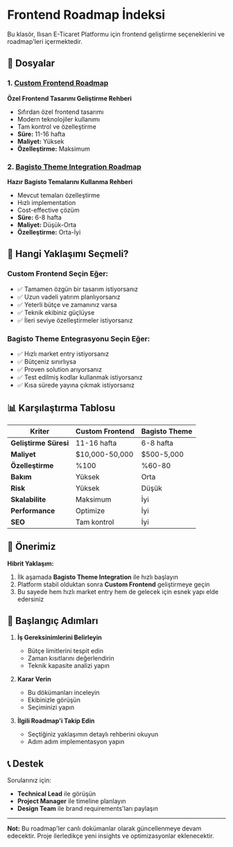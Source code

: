 # Frontend Roadmap İndeksi

Bu klasör, Ilısan E-Ticaret Platformu için frontend geliştirme seçeneklerini ve roadmap'leri içermektedir.

## 📁 Dosyalar

### 1. [Custom Frontend Roadmap](./custom-frontend-roadmap.md)
**Özel Frontend Tasarımı Geliştirme Rehberi**
- Sıfırdan özel frontend tasarımı
- Modern teknolojiler kullanımı
- Tam kontrol ve özelleştirme
- **Süre:** 11-16 hafta
- **Maliyet:** Yüksek
- **Özelleştirme:** Maksimum

### 2. [Bagisto Theme Integration Roadmap](./bagisto-theme-integration-roadmap.md)
**Hazır Bagisto Temalarını Kullanma Rehberi**
- Mevcut temaları özelleştirme
- Hızlı implementation
- Cost-effective çözüm
- **Süre:** 6-8 hafta
- **Maliyet:** Düşük-Orta
- **Özelleştirme:** Orta-İyi

## 🤔 Hangi Yaklaşımı Seçmeli?

### Custom Frontend Seçin Eğer:
- ✅ Tamamen özgün bir tasarım istiyorsanız
- ✅ Uzun vadeli yatırım planlıyorsanız
- ✅ Yeterli bütçe ve zamanınız varsa
- ✅ Teknik ekibiniz güçlüyse
- ✅ İleri seviye özelleştirmeler istiyorsanız

### Bagisto Theme Entegrasyonu Seçin Eğer:
- ✅ Hızlı market entry istiyorsanız
- ✅ Bütçeniz sınırlıysa
- ✅ Proven solution arıyorsanız
- ✅ Test edilmiş kodlar kullanmak istiyorsanız
- ✅ Kısa sürede yayına çıkmak istiyorsanız

## 📊 Karşılaştırma Tablosu

| Kriter | Custom Frontend | Bagisto Theme |
|--------|----------------|---------------|
| **Geliştirme Süresi** | 11-16 hafta | 6-8 hafta |
| **Maliyet** | $10,000-50,000 | $500-5,000 |
| **Özelleştirme** | %100 | %60-80 |
| **Bakım** | Yüksek | Orta |
| **Risk** | Yüksek | Düşük |
| **Skalabilite** | Maksimum | İyi |
| **Performance** | Optimize | İyi |
| **SEO** | Tam kontrol | İyi |

## 🎯 Önerimiz

**Hibrit Yaklaşım:** 
1. İlk aşamada **Bagisto Theme Integration** ile hızlı başlayın
2. Platform stabil olduktan sonra **Custom Frontend** geliştirmeye geçin
3. Bu sayede hem hızlı market entry hem de gelecek için esnek yapı elde edersiniz

## 🚀 Başlangıç Adımları

1. **İş Gereksinimlerini Belirleyin**
   - Bütçe limitlerini tespit edin
   - Zaman kısıtlarını değerlendirin
   - Teknik kapasite analizi yapın

2. **Karar Verin**
   - Bu dökümanları inceleyin
   - Ekibinizle görüşün
   - Seçiminizi yapın

3. **İlgili Roadmap'i Takip Edin**
   - Seçtiğiniz yaklaşımın detaylı rehberini okuyun
   - Adım adım implementasyon yapın

## 📞 Destek

Sorularınız için:
- **Technical Lead** ile görüşün
- **Project Manager** ile timeline planlayın
- **Design Team** ile brand requirements'ları paylaşın

---

**Not:** Bu roadmap'ler canlı dokümanlar olarak güncellenmeye devam edecektir. Proje ilerledikçe yeni insights ve optimizasyonlar eklenecektir.
